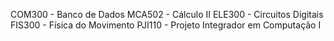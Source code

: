 COM300 - Banco de Dados
MCA502 - Cálculo II
ELE300 - Circuitos Digitais
FIS300 - Física do Movimento
PJI110 - Projeto Integrador em Computação I
